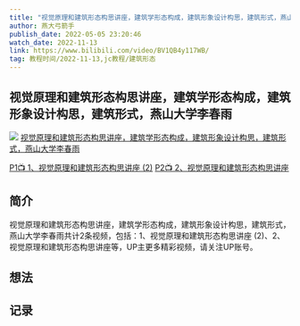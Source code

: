 ```yaml
---
title: "视觉原理和建筑形态构思讲座，建筑学形态构成，建筑形象设计构思，建筑形式，燕山大学李春雨"
author: 燕大弓箭手
publish_date: 2022-05-05 23:20:46
watch_date: 2022-11-13
link: https://www.bilibili.com/video/BV1QB4y117WB/
tag: 教程时间/2022-11-13,jc教程/建筑形态 
---
```


## 视觉原理和建筑形态构思讲座，建筑学形态构成，建筑形象设计构思，建筑形式，燕山大学李春雨
![](http://i1.hdslb.com/bfs/archive/c1e7bb43a60cf2ffa3c7dc473c7f37a1b307acb5.png)
[视觉原理和建筑形态构思讲座，建筑学形态构成，建筑形象设计构思，建筑形式，燕山大学李春雨](https://www.bilibili.com/video/BV1QB4y117WB/)

[P1📺 1、视觉原理和建筑形态构思讲座 (2)](https://www.bilibili.com/video/BV1QB4y117WB/?p=1)
[P2📺 2、视觉原理和建筑形态构思讲座](https://www.bilibili.com/video/BV1QB4y117WB/?p=2)



## 简介
视觉原理和建筑形态构思讲座，建筑学形态构成，建筑形象设计构思，建筑形式，燕山大学李春雨共计2条视频，包括：1、视觉原理和建筑形态构思讲座 (2)、2、视觉原理和建筑形态构思讲座等，UP主更多精彩视频，请关注UP账号。
## 想法
## 记录
